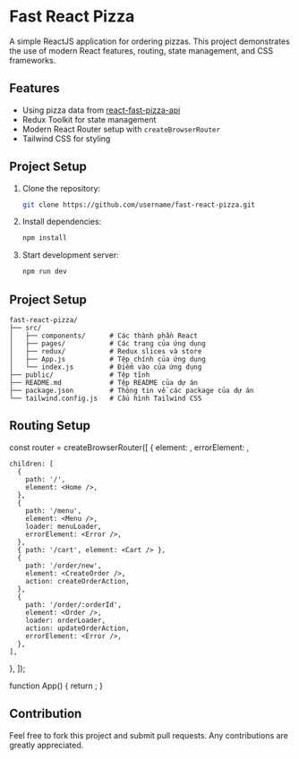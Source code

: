 # Fast React Pizza

A simple ReactJS application for ordering pizzas. This project demonstrates the use of modern React features, routing, state management, and CSS frameworks.

## Features

- Using pizza data from [react-fast-pizza-api](https://react-fast-pizza-api.onrender.com/api)
- Redux Toolkit for state management
- Modern React Router setup with `createBrowserRouter`
- Tailwind CSS for styling

## Project Setup

1. Clone the repository:
   ```sh
   git clone https://github.com/username/fast-react-pizza.git

2. Install dependencies:
   ```sh
   npm install

3. Start development server:
   ```sh
   npm run dev

## Project Setup
```
fast-react-pizza/
├── src/
│   ├── components/      # Các thành phần React
│   ├── pages/           # Các trang của ứng dụng
│   ├── redux/           # Redux slices và store
│   ├── App.js           # Tệp chính của ứng dụng
│   └── index.js         # Điểm vào của ứng dụng
├── public/              # Tệp tĩnh
├── README.md            # Tệp README của dự án
├── package.json         # Thông tin về các package của dự án
└── tailwind.config.js   # Cấu hình Tailwind CSS
```

## Routing Setup
const router = createBrowserRouter([
  {
    element: <AppLayout />,
    errorElement: <Error />,

    children: [
      {
        path: '/',
        element: <Home />,
      },
      {
        path: '/menu',
        element: <Menu />,
        loader: menuLoader,
        errorElement: <Error />,
      },
      { path: '/cart', element: <Cart /> },
      {
        path: '/order/new',
        element: <CreateOrder />,
        action: createOrderAction,
      },
      {
        path: '/order/:orderId',
        element: <Order />,
        loader: orderLoader,
        action: updateOrderAction,
        errorElement: <Error />,
      },
    ],
  },
]);

function App() {
  return <RouterProvider router={router} />;
}

## Contribution
Feel free to fork this project and submit pull requests. Any contributions are greatly appreciated.
